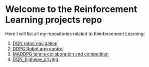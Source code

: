 # Welcome to the Reinforcement Learning projects repo

Here I will list all my repositories related to Reinforcement Learning:

1. [DQN robot navigation](https://github.com/CheloGE/DQN_robot_navigation)
2. [DDPG Robot arm control](https://github.com/CheloGE/Robot_arm_Reinforcement_learning_control)
3. [MADDPG tennis collaboration and competition](https://github.com/CheloGE/Collaboration_and_competition_RL)
4. [DQN_highway_driving](https://github.com/CheloGE/CS221-project)
